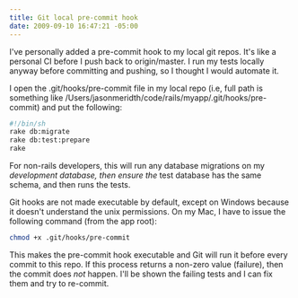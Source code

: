 ```yaml
---
title: Git local pre-commit hook
date: 2009-09-10 16:47:21 -05:00
---
```


I've personally added a pre-commit hook to my local git repos. It's like a personal CI before I push back to origin/master. I run my tests locally anyway before committing and pushing, so I thought I would automate it.

I open the .git/hooks/pre-commit file in my local repo (i.e, full path is something like /Users/jasonmeridth/code/rails/myapp/.git/hooks/pre-commit) and put the following:

```bash
#!/bin/sh
rake db:migrate
rake db:test:prepare
rake
```

For non-rails developers, this will run any database migrations on my _development database, then ensure the_ test database has the same schema, and then runs the tests.

Git hooks are not made executable by default, except on Windows because it doesn't understand the unix permissions. On my Mac, I have to issue the following command (from the app root):

```bash
chmod +x .git/hooks/pre-commit
```

This makes the pre-commit hook executable and Git will run it before every commit to this repo. If this process returns a non-zero value (failure), then the commit does _not_ happen. I'll be shown the failing tests and I can fix them and try to re-commit.
